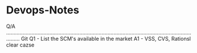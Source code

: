 # Devops-Notes
Q/A
.....................................................................................................................................
Git
Q1 - List the SCM's available in the market
A1 - VSS, CVS, Rationsl clear cazse
